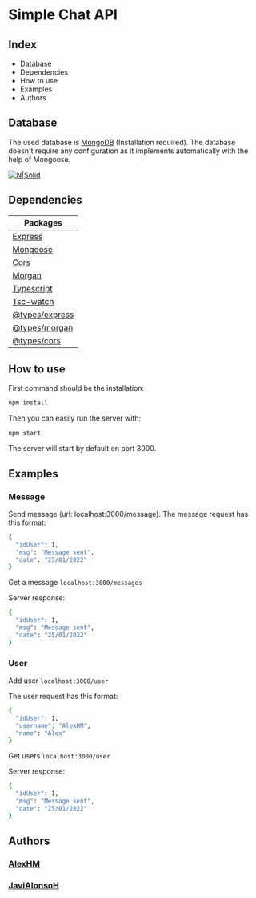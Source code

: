 # Simple Chat API

## Index

- Database
- Dependencies
- How to use
- Examples
- Authors



## Database

The used database is [MongoDB](https://www.mongodb.com/es) (Installation required).
The database doesn't require any configuration as it implements automatically with the help of Mongoose.

[![N|Solid](https://upload.wikimedia.org/wikipedia/commons/thumb/9/93/MongoDB_Logo.svg/2560px-MongoDB_Logo.svg.png)](https://www.mongodb.com/es)


## Dependencies

| Packages |
| -------- | 
| [Express](https://www.npmjs.com/package/express) |
| [Mongoose](https://www.npmjs.com/package/mongoose) |
| [Cors](https://www.npmjs.com/package/cors) |
| [Morgan](https://www.npmjs.com/search?q=morgan)
| [Typescript](https://www.typescriptlang.org/download) | 
| [Tsc-watch](https://www.typescriptlang.org/docs/handbook/configuring-watch.html#configuring-file-watching-using-environment-variable-tsc_watchfile) |
| [@types/express](https://www.npmjs.com/package/@types/express) |
| [@types/morgan](https://www.npmjs.com/package/@types/morgan) |
| [@types/cors](https://www.npmjs.com/package/@types/cors) |

## How to use 

First command should be the installation:


```sh
npm install
```


Then you can easily run the server with:


```sh
npm start
```


The server will start by default on port 3000.

## Examples

### Message
Send message (url: localhost:3000/message).
The message request has this format:

```sh
{
  "idUser": 1,
  "msg": "Message sent",
  "date": "25/01/2022"
}
```

Get a message ```localhost:3000/messages```

Server response:

```sh
{
  "idUser": 1,
  "msg": "Message sent",
  "date": "25/01/2022"
}
```

### User 
Add user ```localhost:3000/user```

The user request has this format:

```sh
{
  "idUser": 1,
  "username": "AlexHM",
  "name": "Alex"
}
```

Get users ```localhost:3000/user```

Server response:

```sh
{
  "idUser": 1,
  "msg": "Message sent",
  "date": "25/01/2022"
}
```

## Authors

### [AlexHM](https://github.com/AlexHM)


### [JaviAlonsoH](https://github.com/JaviAlonsoH)

